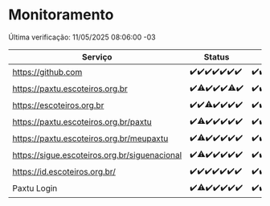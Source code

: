 # Monitoramento

Última verificação: 11/05/2025 08:06:00 -03

|Serviço|Status|Últimas 24h|
|---|---|---|
|https://github.com|<span title="2025-05-04: OK=23">✔️</span><span title="2025-05-05: OK=23">✔️</span><span title="2025-05-06: OK=23">✔️</span><span title="2025-05-07: OK=23">✔️</span><span title="2025-05-08: OK=23">✔️</span><span title="2025-05-09: OK=23">✔️</span><span title="2025-05-10: OK=10">✔️</span>|<span title="10/05/2025 08:07:00 -03 : 200">✔️</span><span title="10/05/2025 09:14:00 -03 : 200">✔️</span><span title="10/05/2025 10:17:00 -03 : 200">✔️</span><span title="10/05/2025 11:07:00 -03 : 200">✔️</span><span title="10/05/2025 12:08:00 -03 : 200">✔️</span><span title="10/05/2025 13:09:00 -03 : 200">✔️</span><span title="10/05/2025 14:07:00 -03 : 200">✔️</span><span title="10/05/2025 15:11:00 -03 : 200">✔️</span><span title="10/05/2025 16:06:00 -03 : 200">✔️</span><span title="10/05/2025 17:09:00 -03 : 200">✔️</span><span title="10/05/2025 18:07:00 -03 : 200">✔️</span><span title="10/05/2025 19:07:00 -03 : 200">✔️</span><span title="10/05/2025 20:08:00 -03 : 200">✔️</span><span title="10/05/2025 21:51:00 -03 : 200">✔️</span><span title="10/05/2025 23:38:00 -03 : 200">✔️</span><span title="11/05/2025 00:36:00 -03 : 200">✔️</span><span title="11/05/2025 01:12:00 -03 : 200">✔️</span><span title="11/05/2025 02:09:00 -03 : 200">✔️</span><span title="11/05/2025 03:12:00 -03 : 200">✔️</span><span title="11/05/2025 04:08:00 -03 : 200">✔️</span><span title="11/05/2025 05:11:00 -03 : 200">✔️</span><span title="11/05/2025 06:08:00 -03 : 200">✔️</span><span title="11/05/2025 07:08:00 -03 : 200">✔️</span><span title="11/05/2025 08:06:00 -03 : 200">✔️</span>|
|https://paxtu.escoteiros.org.br|<span title="2025-05-04: OK=23">✔️</span><span title="2025-05-05: OK=22, Falhas=1">⚠️</span><span title="2025-05-06: OK=23">✔️</span><span title="2025-05-07: OK=23">✔️</span><span title="2025-05-08: OK=23">✔️</span><span title="2025-05-09: OK=22, Falhas=1">⚠️</span><span title="2025-05-10: OK=10">✔️</span>|<span title="10/05/2025 08:07:00 -03 : 200">✔️</span><span title="10/05/2025 09:14:00 -03 : 200">✔️</span><span title="10/05/2025 10:17:00 -03 : 200">✔️</span><span title="10/05/2025 11:07:00 -03 : 200">✔️</span><span title="10/05/2025 12:08:00 -03 : 200">✔️</span><span title="10/05/2025 13:10:00 -03 : 200">✔️</span><span title="10/05/2025 14:07:00 -03 : 200">✔️</span><span title="10/05/2025 15:11:00 -03 : 200">✔️</span><span title="10/05/2025 16:06:00 -03 : 200">✔️</span><span title="10/05/2025 17:09:00 -03 : 200">✔️</span><span title="10/05/2025 18:07:00 -03 : 200">✔️</span><span title="10/05/2025 19:07:00 -03 : 200">✔️</span><span title="10/05/2025 20:08:00 -03 : 200">✔️</span><span title="10/05/2025 21:51:00 -03 : 200">✔️</span><span title="10/05/2025 23:38:00 -03 : 200">✔️</span><span title="11/05/2025 00:36:00 -03 : 200">✔️</span><span title="11/05/2025 01:12:00 -03 : 200">✔️</span><span title="11/05/2025 02:09:00 -03 : 200">✔️</span><span title="11/05/2025 03:12:00 -03 : 200">✔️</span><span title="11/05/2025 04:08:00 -03 : 200">✔️</span><span title="11/05/2025 05:11:00 -03 : 200">✔️</span><span title="11/05/2025 06:08:00 -03 : 200">✔️</span><span title="11/05/2025 07:08:00 -03 : 200">✔️</span><span title="11/05/2025 08:06:00 -03 : 200">✔️</span>|
|https://escoteiros.org.br|<span title="2025-05-04: OK=23">✔️</span><span title="2025-05-05: OK=23">✔️</span><span title="2025-05-06: OK=22, Falhas=1">⚠️</span><span title="2025-05-07: OK=23">✔️</span><span title="2025-05-08: OK=23">✔️</span><span title="2025-05-09: OK=23">✔️</span><span title="2025-05-10: OK=10">✔️</span>|<span title="10/05/2025 08:07:00 -03 : 200">✔️</span><span title="10/05/2025 09:14:00 -03 : 200">✔️</span><span title="10/05/2025 10:17:00 -03 : 200">✔️</span><span title="10/05/2025 11:07:00 -03 : 200">✔️</span><span title="10/05/2025 12:08:00 -03 : 200">✔️</span><span title="10/05/2025 13:10:00 -03 : 200">✔️</span><span title="10/05/2025 14:07:00 -03 : 200">✔️</span><span title="10/05/2025 15:11:00 -03 : 200">✔️</span><span title="10/05/2025 16:06:00 -03 : 200">✔️</span><span title="10/05/2025 17:09:00 -03 : 200">✔️</span><span title="10/05/2025 18:07:00 -03 : 200">✔️</span><span title="10/05/2025 19:07:00 -03 : 200">✔️</span><span title="10/05/2025 20:08:00 -03 : 200">✔️</span><span title="10/05/2025 21:51:00 -03 : 200">✔️</span><span title="10/05/2025 23:38:00 -03 : 200">✔️</span><span title="11/05/2025 00:36:00 -03 : 200">✔️</span><span title="11/05/2025 01:12:00 -03 : 200">✔️</span><span title="11/05/2025 02:09:00 -03 : 200">✔️</span><span title="11/05/2025 03:12:00 -03 : 200">✔️</span><span title="11/05/2025 04:08:00 -03 : 200">✔️</span><span title="11/05/2025 05:11:00 -03 : 200">✔️</span><span title="11/05/2025 06:08:00 -03 : 200">✔️</span><span title="11/05/2025 07:08:00 -03 : 200">✔️</span><span title="11/05/2025 08:06:00 -03 : 200">✔️</span>|
|https://paxtu.escoteiros.org.br/paxtu|<span title="2025-05-04: OK=23">✔️</span><span title="2025-05-05: OK=22, Falhas=1">⚠️</span><span title="2025-05-06: OK=23">✔️</span><span title="2025-05-07: OK=23">✔️</span><span title="2025-05-08: OK=23">✔️</span><span title="2025-05-09: OK=23">✔️</span><span title="2025-05-10: OK=10">✔️</span>|<span title="10/05/2025 08:07:00 -03 : 200">✔️</span><span title="10/05/2025 09:14:00 -03 : 200">✔️</span><span title="10/05/2025 10:17:00 -03 : 200">✔️</span><span title="10/05/2025 11:07:00 -03 : 200">✔️</span><span title="10/05/2025 12:08:00 -03 : 200">✔️</span><span title="10/05/2025 13:10:00 -03 : 200">✔️</span><span title="10/05/2025 14:07:00 -03 : 200">✔️</span><span title="10/05/2025 15:11:00 -03 : 200">✔️</span><span title="10/05/2025 16:06:00 -03 : 200">✔️</span><span title="10/05/2025 17:09:00 -03 : 200">✔️</span><span title="10/05/2025 18:07:00 -03 : 200">✔️</span><span title="10/05/2025 19:07:00 -03 : 200">✔️</span><span title="10/05/2025 20:08:00 -03 : 200">✔️</span><span title="10/05/2025 21:51:00 -03 : 200">✔️</span><span title="10/05/2025 23:38:00 -03 : 200">✔️</span><span title="11/05/2025 00:36:00 -03 : 200">✔️</span><span title="11/05/2025 01:12:00 -03 : 200">✔️</span><span title="11/05/2025 02:09:00 -03 : 200">✔️</span><span title="11/05/2025 03:12:00 -03 : 200">✔️</span><span title="11/05/2025 04:08:00 -03 : 200">✔️</span><span title="11/05/2025 05:11:00 -03 : 200">✔️</span><span title="11/05/2025 06:08:00 -03 : 200">✔️</span><span title="11/05/2025 07:08:00 -03 : 200">✔️</span><span title="11/05/2025 08:06:00 -03 : 200">✔️</span>|
|https://paxtu.escoteiros.org.br/meupaxtu|<span title="2025-05-04: OK=23">✔️</span><span title="2025-05-05: OK=22, Falhas=1">⚠️</span><span title="2025-05-06: OK=23">✔️</span><span title="2025-05-07: OK=23">✔️</span><span title="2025-05-08: OK=23">✔️</span><span title="2025-05-09: OK=23">✔️</span><span title="2025-05-10: OK=10">✔️</span>|<span title="10/05/2025 08:07:00 -03 : 200">✔️</span><span title="10/05/2025 09:14:00 -03 : 200">✔️</span><span title="10/05/2025 10:17:00 -03 : 200">✔️</span><span title="10/05/2025 11:07:00 -03 : 200">✔️</span><span title="10/05/2025 12:08:00 -03 : 200">✔️</span><span title="10/05/2025 13:10:00 -03 : 200">✔️</span><span title="10/05/2025 14:07:00 -03 : 200">✔️</span><span title="10/05/2025 15:11:00 -03 : 200">✔️</span><span title="10/05/2025 16:06:00 -03 : 200">✔️</span><span title="10/05/2025 17:09:00 -03 : 200">✔️</span><span title="10/05/2025 18:07:00 -03 : 200">✔️</span><span title="10/05/2025 19:07:00 -03 : 200">✔️</span><span title="10/05/2025 20:08:00 -03 : 200">✔️</span><span title="10/05/2025 21:51:00 -03 : 200">✔️</span><span title="10/05/2025 23:38:00 -03 : 200">✔️</span><span title="11/05/2025 00:36:00 -03 : 200">✔️</span><span title="11/05/2025 01:12:00 -03 : 200">✔️</span><span title="11/05/2025 02:09:00 -03 : 200">✔️</span><span title="11/05/2025 03:12:00 -03 : 200">✔️</span><span title="11/05/2025 04:08:00 -03 : 200">✔️</span><span title="11/05/2025 05:11:00 -03 : 200">✔️</span><span title="11/05/2025 06:08:00 -03 : 200">✔️</span><span title="11/05/2025 07:08:00 -03 : 200">✔️</span><span title="11/05/2025 08:06:00 -03 : 200">✔️</span>|
|https://sigue.escoteiros.org.br/siguenacional|<span title="2025-05-04: OK=23">✔️</span><span title="2025-05-05: OK=22, Falhas=1">⚠️</span><span title="2025-05-06: OK=23">✔️</span><span title="2025-05-07: OK=23">✔️</span><span title="2025-05-08: OK=23">✔️</span><span title="2025-05-09: OK=23">✔️</span><span title="2025-05-10: OK=10">✔️</span>|<span title="10/05/2025 08:07:00 -03 : 200">✔️</span><span title="10/05/2025 09:14:00 -03 : 200">✔️</span><span title="10/05/2025 10:17:00 -03 : 200">✔️</span><span title="10/05/2025 11:07:00 -03 : 200">✔️</span><span title="10/05/2025 12:08:00 -03 : 200">✔️</span><span title="10/05/2025 13:10:00 -03 : 200">✔️</span><span title="10/05/2025 14:07:00 -03 : 200">✔️</span><span title="10/05/2025 15:11:00 -03 : 200">✔️</span><span title="10/05/2025 16:06:00 -03 : 200">✔️</span><span title="10/05/2025 17:09:00 -03 : 200">✔️</span><span title="10/05/2025 18:07:00 -03 : 200">✔️</span><span title="10/05/2025 19:07:00 -03 : 200">✔️</span><span title="10/05/2025 20:08:00 -03 : 0">❌</span><span title="10/05/2025 21:51:00 -03 : 200">✔️</span><span title="10/05/2025 23:38:00 -03 : 200">✔️</span><span title="11/05/2025 00:36:00 -03 : 200">✔️</span><span title="11/05/2025 01:12:00 -03 : 200">✔️</span><span title="11/05/2025 02:09:00 -03 : 200">✔️</span><span title="11/05/2025 03:12:00 -03 : 200">✔️</span><span title="11/05/2025 04:08:00 -03 : 200">✔️</span><span title="11/05/2025 05:11:00 -03 : 200">✔️</span><span title="11/05/2025 06:08:00 -03 : 200">✔️</span><span title="11/05/2025 07:08:00 -03 : 200">✔️</span><span title="11/05/2025 08:06:00 -03 : 200">✔️</span>|
|https://id.escoteiros.org.br/|<span title="2025-05-04: OK=23">✔️</span><span title="2025-05-05: OK=23">✔️</span><span title="2025-05-06: OK=23">✔️</span><span title="2025-05-07: OK=23">✔️</span><span title="2025-05-08: OK=23">✔️</span><span title="2025-05-09: OK=23">✔️</span><span title="2025-05-10: OK=10">✔️</span>|<span title="10/05/2025 08:07:00 -03 : 200">✔️</span><span title="10/05/2025 09:14:00 -03 : 200">✔️</span><span title="10/05/2025 10:17:00 -03 : 200">✔️</span><span title="10/05/2025 11:07:00 -03 : 200">✔️</span><span title="10/05/2025 12:08:00 -03 : 200">✔️</span><span title="10/05/2025 13:10:00 -03 : 200">✔️</span><span title="10/05/2025 14:07:00 -03 : 200">✔️</span><span title="10/05/2025 15:11:00 -03 : 200">✔️</span><span title="10/05/2025 16:06:00 -03 : 200">✔️</span><span title="10/05/2025 17:09:00 -03 : 200">✔️</span><span title="10/05/2025 18:07:00 -03 : 200">✔️</span><span title="10/05/2025 19:07:00 -03 : 200">✔️</span><span title="10/05/2025 20:08:00 -03 : 200">✔️</span><span title="10/05/2025 21:51:00 -03 : 200">✔️</span><span title="10/05/2025 23:38:00 -03 : 200">✔️</span><span title="11/05/2025 00:36:00 -03 : 200">✔️</span><span title="11/05/2025 01:12:00 -03 : 200">✔️</span><span title="11/05/2025 02:09:00 -03 : 200">✔️</span><span title="11/05/2025 03:12:00 -03 : 200">✔️</span><span title="11/05/2025 04:08:00 -03 : 200">✔️</span><span title="11/05/2025 05:11:00 -03 : 200">✔️</span><span title="11/05/2025 06:08:00 -03 : 200">✔️</span><span title="11/05/2025 07:08:00 -03 : 200">✔️</span><span title="11/05/2025 08:06:00 -03 : 200">✔️</span>|
|Paxtu Login|<span title="2025-05-04: OK=23">✔️</span><span title="2025-05-05: OK=22, Falhas=1">⚠️</span><span title="2025-05-06: OK=23">✔️</span><span title="2025-05-07: OK=23">✔️</span><span title="2025-05-08: OK=23">✔️</span><span title="2025-05-09: OK=23">✔️</span><span title="2025-05-10: OK=10">✔️</span>|<span title="10/05/2025 08:07:00 -03 : 200">✔️</span><span title="10/05/2025 09:14:00 -03 : 200">✔️</span><span title="10/05/2025 10:17:00 -03 : 200">✔️</span><span title="10/05/2025 11:07:00 -03 : 200">✔️</span><span title="10/05/2025 12:08:00 -03 : 200">✔️</span><span title="10/05/2025 13:10:00 -03 : 200">✔️</span><span title="10/05/2025 14:07:00 -03 : 200">✔️</span><span title="10/05/2025 15:11:00 -03 : 200">✔️</span><span title="10/05/2025 16:06:00 -03 : 200">✔️</span><span title="10/05/2025 17:09:00 -03 : 200">✔️</span><span title="10/05/2025 18:07:00 -03 : 200">✔️</span><span title="10/05/2025 19:07:00 -03 : 200">✔️</span><span title="10/05/2025 20:08:00 -03 : 200">✔️</span><span title="10/05/2025 21:51:00 -03 : 200">✔️</span><span title="10/05/2025 23:38:00 -03 : 200">✔️</span><span title="11/05/2025 00:36:00 -03 : 200">✔️</span><span title="11/05/2025 01:12:00 -03 : 200">✔️</span><span title="11/05/2025 02:09:00 -03 : 200">✔️</span><span title="11/05/2025 03:12:00 -03 : 200">✔️</span><span title="11/05/2025 04:08:00 -03 : 200">✔️</span><span title="11/05/2025 05:11:00 -03 : 200">✔️</span><span title="11/05/2025 06:08:00 -03 : 200">✔️</span><span title="11/05/2025 07:08:00 -03 : 200">✔️</span><span title="11/05/2025 08:06:00 -03 : 200">✔️</span>|
